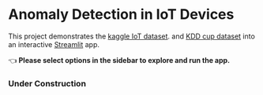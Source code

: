 # Anomaly Detection in IoT Devices

This project demonstrates the [kaggle IoT dataset]( https://www.kaggle.com/francoisxa/ds2ostraffictraces ). and [KDD cup dataset](https://kdd.ics.uci.edu/databases/kddcup99/kddcup99.html) into an interactive [Streamlit](https://streamlit.io) app.


👈 **Please select options in the sidebar to explore and run the app.**

### Under Construction

